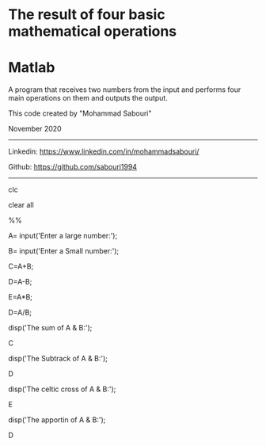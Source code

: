# The result of four basic mathematical operations

# Matlab

A program that receives two numbers from the input and performs four main operations on them and outputs the output.


This code created by "Mohammad Sabouri"

November 2020

----------------------------------------------------------

 Linkedin:   https://www.linkedin.com/in/mohammadsabouri/
 
 Github:     https://github.com/sabouri1994
 
----------------------------------------------------------

clc

clear all

%%

A= input('Enter a large number:');

B= input('Enter a Small number:');

C=A+B;

D=A-B;

E=A*B;

D=A/B;

disp('The sum of A & B:');

C

disp('The Subtrack of A & B:');

D

disp('The celtic cross of A & B:');

E

disp('The apportin of A & B:');

D
